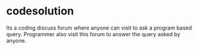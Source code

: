 # codesolution
Its a coding discuss forum where anyone can visit to ask a  program based query. Programmer also visit this forum to answer the query asked by anyone.
